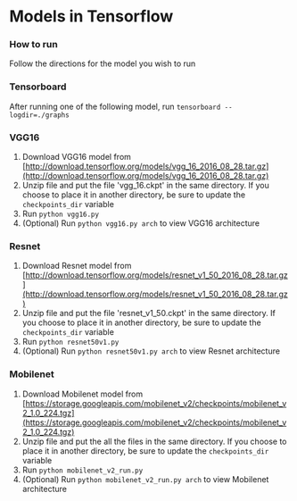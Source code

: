 # Models in Tensorflow

### How to run
Follow the directions for the model you wish to run

### Tensorboard
After running one of the following model, run
`tensorboard --logdir=./graphs`

### VGG16
1. Download VGG16 model from
[http://download.tensorflow.org/models/vgg_16_2016_08_28.tar.gz](http://download.tensorflow.org/models/vgg_16_2016_08_28.tar.gz)
2. Unzip file and put the file 'vgg_16.ckpt' in the same directory. If you choose to place it in another directory, be sure to update the `checkpoints_dir` variable
3. Run `python vgg16.py`
4. (Optional) Run `python vgg16.py arch` to view VGG16 architecture

### Resnet
1. Download Resnet model from
[http://download.tensorflow.org/models/resnet_v1_50_2016_08_28.tar.gz](http://download.tensorflow.org/models/resnet_v1_50_2016_08_28.tar.gz)
2. Unzip file and put the file 'resnet_v1_50.ckpt' in the same directory. If you choose to place it in another directory, be sure to update the `checkpoints_dir` variable
3. Run `python resnet50v1.py`
4. (Optional) Run `python resnet50v1.py arch` to view Resnet architecture

### Mobilenet
1. Download Mobilenet model from
[https://storage.googleapis.com/mobilenet_v2/checkpoints/mobilenet_v2_1.0_224.tgz](https://storage.googleapis.com/mobilenet_v2/checkpoints/mobilenet_v2_1.0_224.tgz)
2. Unzip file and put the all the files in the same directory. If you choose to place it in another directory, be sure to update the `checkpoints_dir` variable
3. Run `python mobilenet_v2_run.py`
4. (Optional) Run `python mobilenet_v2_run.py arch` to view Mobilenet architecture